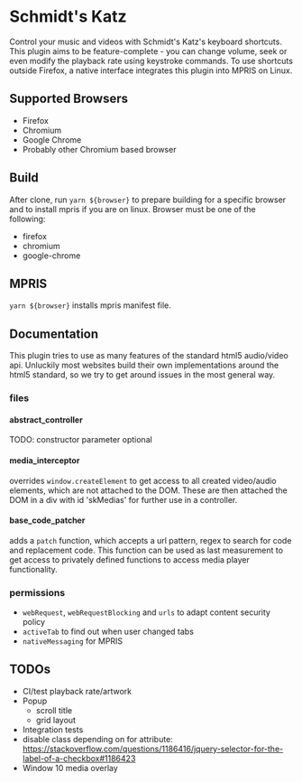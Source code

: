 # Schmidt's Katz

Control your music and videos with Schmidt's Katz's keyboard shortcuts.
This plugin aims to be feature-complete - you can change volume, seek or even modify the playback rate using keystroke commands.
To use shortcuts outside Firefox, a native interface integrates this plugin into MPRIS on Linux.

## Supported Browsers
- Firefox
- Chromium
- Google Chrome
- Probably other Chromium based browser

## Build

After clone, run `yarn ${browser}` to prepare building for a specific browser and to install mpris if you are on linux.
Browser must be one of the following:
- firefox
- chromium
- google-chrome

## MPRIS

`yarn ${browser}` installs mpris manifest file.

## Documentation

This plugin tries to use as many features of the standard html5 audio/video api.
Unluckily most websites build their own implementations around the html5 standard, so we try to get around issues in the most general way.

### files

#### abstract_controller

TODO:
constructor parameter optional


#### media_interceptor

overrides `window.createElement` to get access to all created video/audio elements, which are not attached to the DOM.
These are then attached the DOM in a div with id 'skMedias' for further use in a controller.

#### base_code_patcher

adds a `patch` function, which accepts a url pattern, regex to search for code and replacement code.
This function can be used as last measurement to get access to privately defined functions to access media player functionality.

### permissions

- `webRequest`, `webRequestBlocking` and `urls` to adapt content security policy
- `activeTab` to find out when user changed tabs
- `nativeMessaging` for MPRIS

## TODOs

- CI/test playback rate/artwork
- Popup
  - scroll title
  - grid layout
- Integration tests
- disable class depending on for attribute: https://stackoverflow.com/questions/1186416/jquery-selector-for-the-label-of-a-checkbox#1186423
- Window 10 media overlay

